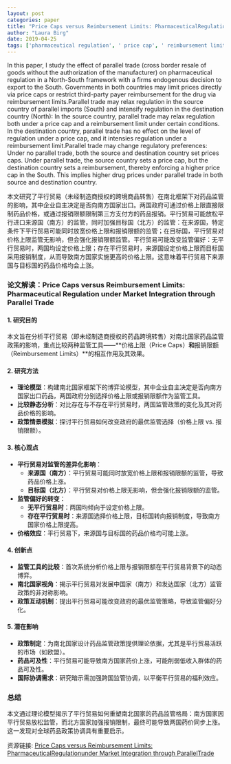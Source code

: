 ```yaml
---
layout: post
categories: paper
title: "Price Caps versus Reimbursement Limits: PharmaceuticalRegulationunder Market Integration through ParallelTrade"
author: "Laura Birg"
date: 2019-04-25
tags: ['pharmaceutical regulation', ' price cap', ' reimbursement limit', ' parallel trade']
---
```


In this paper, I study the effect of parallel trade (cross border resale of goods without the authorization of the manufacturer) on pharmaceutical regulation in a North-South framework with a firms endogenous decision to export to the South. Governments in both countries may limit prices directly via price caps or restrict third-party payer reimbursement for the drug via reimbursement limits.Parallel trade may relax regulation in the source country of parallel imports (South) and intensify regulation in the destination country (North): In the source country, parallel trade may relax regulation both under a price cap and a reimbursement limit under certain conditions. In the destination country, parallel trade has no effect on the level of regulation under a price cap, and it intensies regulation under a reimbursement limit.Parallel trade may change regulatory preferences: Under no parallel trade, both the source and destination country set prices caps. Under parallel trade, the source country sets a price cap, but the destination country sets a reimbursement, thereby enforcing a higher price cap in the South. This implies higher drug prices under parallel trade in both source and destination country.

本文研究了平行贸易（未经制造商授权的跨境商品转售）在南北框架下对药品监管的影响，其中企业自主决定是否向南方国家出口。两国政府可通过价格上限直接限制药品价格，或通过报销限额限制第三方支付方的药品报销。平行贸易可能放松平行进口来源国（南方）的监管，同时加强目标国（北方）的监管：在来源国，特定条件下平行贸易可能同时放宽价格上限和报销限额的监管；在目标国，平行贸易对价格上限监管无影响，但会强化报销限额监管。平行贸易可能改变监管偏好：无平行贸易时，两国均设定价格上限；存在平行贸易时，来源国设定价格上限而目标国采用报销制度，从而导致南方国家实施更高的价格上限。这意味着平行贸易下来源国与目标国的药品价格均会上涨。

### **论文解读：Price Caps versus Reimbursement Limits: Pharmaceutical Regulation under Market Integration through Parallel Trade**  

#### **1. 研究目的**  
本文旨在分析平行贸易（即未经制造商授权的药品跨境转售）对南北国家药品监管政策的影响，重点比较两种监管工具——**价格上限（Price Caps）**和**报销限额（Reimbursement Limits）**的相互作用及其效果。  

#### **2. 研究方法**  
- **理论模型**：构建南北国家框架下的博弈论模型，其中企业自主决定是否向南方国家出口药品，两国政府分别选择价格上限或报销限额作为监管工具。  
- **比较静态分析**：对比存在与不存在平行贸易时，两国监管政策的变化及其对药品价格的影响。  
- **政策情景模拟**：探讨平行贸易如何改变政府的最优监管选择（价格上限 vs. 报销限额）。  

#### **3. 核心观点**  
- **平行贸易对监管的差异化影响**：  
  - **来源国（南方）**：平行贸易可能同时放宽价格上限和报销限额的监管，导致药品价格上涨。  
  - **目标国（北方）**：平行贸易对价格上限无影响，但会强化报销限额的监管。  
- **监管偏好的转变**：  
  - **无平行贸易时**：两国均倾向于设定价格上限。  
  - **存在平行贸易时**：来源国选择价格上限，目标国转向报销制度，导致南方国家价格上限提高。  
- **价格效应**：平行贸易下，来源国与目标国的药品价格均可能上涨。  

#### **4. 创新点**  
- **监管工具的比较**：首次系统分析价格上限与报销限额在平行贸易背景下的动态博弈。  
- **南北国家视角**：揭示平行贸易对发展中国家（南方）和发达国家（北方）监管政策的非对称影响。  
- **政策互动机制**：提出平行贸易可能改变政府的最优监管策略，导致监管偏好分化。  

#### **5. 潜在影响**  
- **政策制定**：为南北国家设计药品监管政策提供理论依据，尤其是平行贸易活跃的市场（如欧盟）。  
- **药品可及性**：平行贸易可能导致南方国家药价上涨，可能削弱低收入群体的药品可及性。  
- **国际协调需求**：研究暗示需加强跨国监管协调，以平衡平行贸易的福利效应。  

### **总结**  
本文通过理论模型揭示了平行贸易如何重塑南北国家的药品监管格局：南方国家因平行贸易放松监管，而北方国家加强报销限制，最终可能导致两国药价同步上涨。这一发现对全球药品政策协调具有重要启示。

资源链接: [Price Caps versus Reimbursement Limits: PharmaceuticalRegulationunder Market Integration through ParallelTrade](https://papers.ssrn.com/sol3/papers.cfm?abstract_id=3360651)
